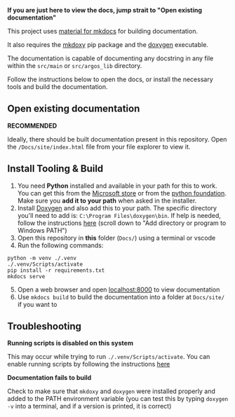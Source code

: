 **If you are just here to view the docs, jump strait to "Open existing documentation"**

This project uses [material for mkdocs](https://squidfunk.github.io/mkdocs-material/) for building documentation.

It also requires the [mkdoxy](https://github.com/JakubAndrysek/MkDoxy-demo) pip package and the [doxygen](https://www.doxygen.nl/index.html) executable. 

The documentation is capable of documenting any docstring in any file within the `src/main` or `src/argos_lib` directory.

Follow the instructions below to open the docs, or install the necessary tools and build the documentation.

## Open existing documentation

**RECOMMENDED**

Ideally, there should be built documentation present in this repository. Open the `/Docs/site/index.html` file from your file explorer to view it.

## Install Tooling & Build

1. You need **Python** installed and available in your path for this to work. You can get this from the [Microsoft store](https://apps.microsoft.com/detail/9nrwmjp3717k?hl=en-us&gl=US) or from the [python foundation](https://www.python.org/downloads/). Make sure you **add it to your path** when asked in the installer.
2. Install [Doxygen](www.doxygen.nl/download.html) and also add this to your path. The specific directory you'll need to add is: `C:\Program Files\doxygen\bin`. If help is needed, follow the instructions [here](https://windowsloop.com/how-to-add-to-windows-path/) (scroll down to "Add directory or program to Windows PATH")
3. Open this repository in **this** folder (`Docs/`) using a terminal or vscode
4. Run the following commands:

```
python -m venv ./.venv
./.venv/Scripts/activate
pip install -r requirements.txt
mkdocs serve
```

5. Open a web browser and open [localhost:8000](https://localhost:8000/) to view documentation
6. Use `mkdocs build` to build the documentation into a folder at `Docs/site/` if you want to

## Troubleshooting

**Running scripts is disabled on this system**

This may occur while trying to run `./.venv/Scripts/activate`. You can enable running scripts by following the instructions [here](https://stackoverflow.com/a/64633728)

**Documentation fails to build**

Check to make sure that `mkdoxy` and `doxygen` were installed properly and added to the PATH environment variable (you can test this by typing `doxygen -v` into a terminal, and if a version is printed, it is correct)